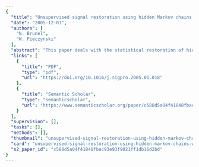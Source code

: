 ```yaml
---
{
  "title": "Unsupervised signal restoration using hidden Markov chains with copulas",
  "date": "2005-12-01",
  "authors": [
    "N. Brunel",
    "W. Pieczynski"
  ],
  "abstract": "This paper deals with the statistical restoration of hidden discrete signals, extending the classical methodology based on hidden Markov chains. The aim is to take into account the hidden signal and complex relationships between the noises which can be from different parametric models, non-independent, and of class-varying nature. We discuss some possibilities of managing it using copulas. Further, we propose a parameter estimation method and apply resulting unsupervised restoration methods in variety of situations. It is also validated by experiments performed in supervised and unsupervised context.",
  "links": [
    {
      "title": "PDF",
      "type": "pdf",
      "url": "https://doi.org/10.1016/j.sigpro.2005.01.018"
    },
    {
      "title": "Semantic Scholar",
      "type": "semanticscholar",
      "url": "https://www.semanticscholar.org/paper/c588d5a04f41848fbac93e93f9021ff1db16d2bd"
    }
  ],
  "supervision": [],
  "tasks": [],
  "methods": [],
  "thumbnail": "unsupervised-signal-restoration-using-hidden-markov-chains-with-copulas-thumb.jpg",
  "card": "unsupervised-signal-restoration-using-hidden-markov-chains-with-copulas-card.jpg",
  "s2_paper_id": "c588d5a04f41848fbac93e93f9021ff1db16d2bd"
}
---
```


